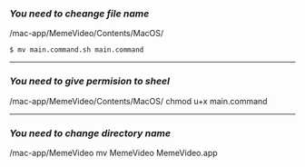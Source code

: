 ### *You need to cheange file name*
/mac-app/MemeVideo/Contents/MacOS/
```
$ mv main.command.sh main.command
```
***
### *You need to give permision to sheel*
/mac-app/MemeVideo/Contents/MacOS/
chmod u+x main.command
***
### *You need to change directory name*
/mac-app/MemeVideo
mv MemeVideo MemeVideo.app
